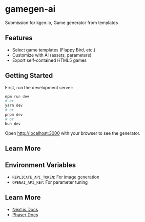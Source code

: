 # gamegen-ai
Submission for kgen.io, Game generator from templates


## Features
- Select game templates (Flappy Bird, etc.)
- Customize with AI (assets, parameters)
- Export self-contained HTML5 games

## Getting Started

First, run the development server:

```bash
npm run dev
# or
yarn dev
# or
pnpm dev
# or
bun dev
```

Open [http://localhost:3000](http://localhost:3000) with your browser to see the generator.

## Learn More


## Environment Variables
- `REPLICATE_API_TOKEN`: For image generation
- `OPENAI_API_KEY`: For parameter tuning

## Learn More
- [Next.js Docs](https://nextjs.org/docs)
- [Phaser Docs](https://phaser.io/docs)
